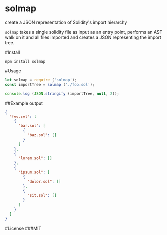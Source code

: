 # solmap
create a JSON representation of Solidity's import hierarchy

```solmap``` takes a single solidity file as input as an entry point, performs an AST walk on it and all files imported and creates a JSON representing the import tree.

#Install
```
npm install solmap
```

#Usage
```js
let solmap = require ('solmap');
const importTree = solmap ('./foo.sol');

console.log (JSON.stringify (importTree, null, 2));
```

##Example output
```json
{
  "foo.sol": [
    {
      "bar.sol": [
        {
          "baz.sol": []
        }
      ]
    },
    {
      "lorem.sol": []
    },
    {
      "ipsum.sol": [
        {
          "dolor.sol": []
        },
        {
          "sit.sol": []
        }
      ]
    }
  ]
}
```

#License
###MIT
